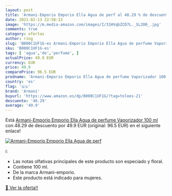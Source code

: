 ```yaml
---
layout: post
title: 'Armani-Emporio Emporio Ella Agua de perf al 48.29 % de descuento'
date: 2021-02-13 22:58:13
image: 'https://m.media-amazon.com/images/I/31HVqbZCD7L._SL200_.jpg'
comments: true
category: ofertas
author: ring
slug: 'B000C1UF1G-es Armani-Emporio Emporio Ella Agua de perfume Vaporizador...'
sku: 'B000C1UF1G-es'
tags: [ 'agua','de','perfume', ]
actualPrice: 49.9 EUR
currency: EUR
price: 49.9
comparePrice: 96.5 EUR
prodname: 'Armani-Emporio Emporio Ella Agua de perfume Vaporizador 100 ml'
country: 'es'
flag: '🇪🇸'
brand: 'Armani'
buyurl: 'https://www.amazon.es/dp/B000C1UF1G/?tag=tolees-21'
descuento: '48.29'
average: '49.9'
---
```


Está [Armani-Emporio Emporio Ella Agua de perfume Vaporizador 100 ml](https://www.amazon.es/dp/B000C1UF1G/?tag=tolees-21) con 48.29 de descuento por 49.9 EUR (original: 96.5 EUR) en el siguiente enlace!

[![Armani-Emporio Emporio Ella Agua de perf](https://m.media-amazon.com/images/I/31HVqbZCD7L._SL200_.jpg)](https://www.amazon.es/dp/B000C1UF1G/?tag=tolees-21)

ℹ️:

- Las notas olfativas principales de este producto son especiado y floral.
- Contiene 100 ml.
- De la marca Armani-emporio.
- Este producto está indicado para mujeres.

[🛒 Ver la oferta!!](https://www.amazon.es/dp/B000C1UF1G/?tag=tolees-21)
